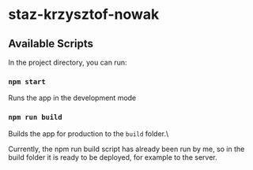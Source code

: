# staz-krzysztof-nowak

## Available Scripts

In the project directory, you can run:

### `npm start`

Runs the app in the development mode

### `npm run build`
Builds the app for production to the `build` folder.\

Currently, the npm run build script has already been run by me,
so in the build folder it is ready to be deployed, for example to the server.